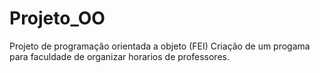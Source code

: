 # Projeto_OO
Projeto de programação orientada a objeto (FEI)
Criação de um progama para faculdade de organizar horarios de professores.
